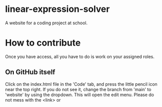 # linear-expression-solver
A website for a coding project at school.

# How to contribute
Once you have access, all you have to do is work on your assigned roles.

## On GitHub itself
Click on the index.html file in the 'Code' tab, and press the little pencil icon near the top right.  If you do not see it, change the branch from 'main' to 'website' by using the dropdown. This will open the edit menu. Please do not mess with the \<link\> or <script> tags, as those link the Javascript and CSS. After editing, click on 'Commit Changes...' and add a short summary.

## In your own code editor (Visual Studio Code, Notepad++, etc.) (My preferred method)

Download GitHub Desktop from https://desktop.github.com/download. After that, click on the 'Code' *dropdown* in the 'Code' *tab*, where you can simply click 'Open in GitHub Desktop', and once it opens, click on 'Open in external editor' in the app. Make sure to change the branch from 'main' to 'website' by using the dropdown in the desktop client. It will open the repository in your chosen text editor, after which you can edit it. Again, do not change the \<link\> and <script> tags in the HTML unless you know *exactly* what you're doing.

When you want to publish your changes, go to GitHub Desktop. It will detect what files have been changed. Add a summary, commit, and press 'Push origin'. Note that once you've cloned a repository to GitHub Desktop, you need not clone it again and can just edit, commit, and push origin.
